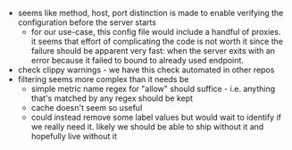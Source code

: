 
- seems like method, host, port distinction is made to enable verifying the configuration before the server starts
    - for our use-case, this config file would include a handful of proxies. it seems that effort of complicating the code is not worth it since the failure should be apparent very fast: when the server exits with an error because it failed to bound to already used endpoint.
- check clippy warnings - we have this check automated in other repos
- filtering seems more complex than it needs be
    - simple metric name regex for "allow" should suffice - i.e. anything that's matched by any regex should be kept
    - cache doesn't seem so useful
    - could instead remove some label values but would wait to identify if we really need it. likely we should be able to ship without it and hopefully live without it
